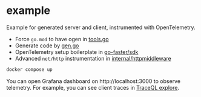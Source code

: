 # example

Example for generated server and client, instrumented with OpenTelemetry.

* Force `go.mod` to have ogen in [tools.go](./tools.go) 
* Generate code by [gen.go](./gen.go)
* OpenTelemetry setup boilerplate in [go-faster/sdk](https://pkg.go.dev/github.com/go-faster/sdk/app)
* Advanced `net/http` instrumentation in [internal/httpmiddleware](./internal/httpmiddleware)

```bash
docker compose up
```

You can open Grafana dashboard on http://localhost:3000 to observe telemetry.
For example, you can see client traces in [TraceQL explore][traces].

[traces]: http://localhost:3000/explore?orgId=1&left=%7B%22datasource%22:%22tempo-oteldb%22,%22queries%22:%5B%7B%22refId%22:%22A%22,%22datasource%22:%7B%22type%22:%22tempo%22,%22uid%22:%22tempo-oteldb%22%7D,%22queryType%22:%22nativeSearch%22,%22limit%22:20,%22serviceName%22:%22client%22%7D%5D,%22range%22:%7B%22from%22:%22now-1h%22,%22to%22:%22now%22%7D%7D

